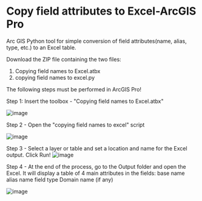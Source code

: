 # Copy field attributes to Excel-ArcGIS Pro
Arc GIS Python tool for simple conversion of field attributes(name, alias, type, etc.) to an Excel table. 

Download the ZIP file containing the two files:
1. Copying field names to Excel.atbx
2. copying field names to excel.py

The following steps must be performed in ArcGIS Pro! 

Step 1: 
Insert the toolbox - "Copying field names to Excel.atbx" 

![image](https://github.com/jonathandell27/Copy-field-attributes-to-Excel-ArcGIS-Pro-/assets/59395234/13d70432-f416-46dd-a769-79ffa597a832)

Step 2 -
Open the "copying field names to excel" script


![image](https://github.com/jonathandell27/Copy-field-attributes-to-Excel-ArcGIS-Pro-/assets/59395234/c375e9c3-1c6e-4394-8c21-ef462aa5feaf)

Step 3 -
Select a layer or table and set a location and name for the Excel output. Click Run!
![image](https://github.com/jonathandell27/Copy-field-attributes-to-Excel-ArcGIS-Pro-/assets/59395234/9c462feb-c181-47bc-9419-a1776d941794)

Step 4 -
At the end of the process, go to the Output folder and open the Excel. It will display a table of 4 main attributes in the fields:
base name
alias name
 field type
Domain name (if any)

![image](https://github.com/jonathandell27/Copy-field-attributes-to-Excel-ArcGIS-Pro-/assets/59395234/3d3965f7-e52e-48c3-ab5e-5f882ef113f6)





